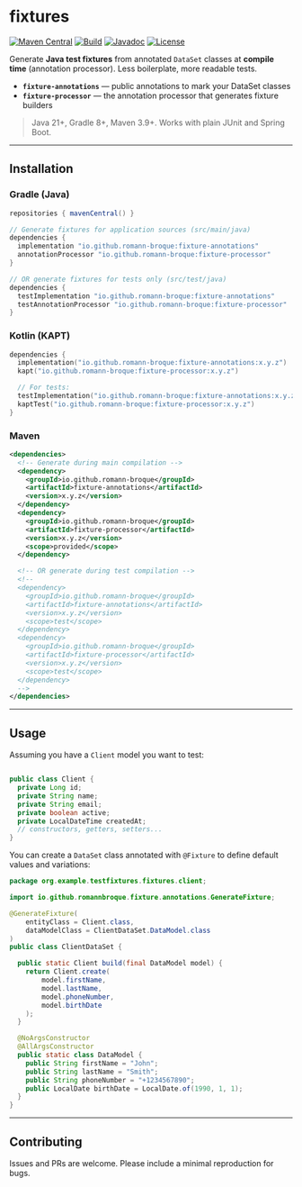 # fixtures

[![Maven Central](https://img.shields.io/maven-central/v/io.github.romann-broque/fixture-annotations.svg?label=maven%20central)](https://central.sonatype.com/artifact/io.github.romann-broque/fixture-annotations)
[![Build](https://github.com/romann-broque/fixtures/actions/workflows/release.yml/badge.svg?branch=main)](https://github.com/romann-broque/fixtures/actions)
[![Javadoc](https://javadoc.io/badge2/io.github.romann-broque/fixture-annotations/javadoc.svg)](https://javadoc.io/doc/io.github.romann-broque/fixture-annotations)
[![License](https://img.shields.io/badge/License-Apache_2.0-blue.svg)](./LICENSE)

Generate **Java test fixtures** from annotated `DataSet` classes at **compile time** (annotation processor).
Less boilerplate, more readable tests.

- **`fixture-annotations`** — public annotations to mark your DataSet classes
- **`fixture-processor`** — the annotation processor that generates fixture builders

> Java 21+, Gradle 8+, Maven 3.9+. Works with plain JUnit and Spring Boot.

---

## Installation

### Gradle (Java)

```groovy
repositories { mavenCentral() }

// Generate fixtures for application sources (src/main/java)
dependencies {
  implementation "io.github.romann-broque:fixture-annotations"
  annotationProcessor "io.github.romann-broque:fixture-processor"
}

// OR generate fixtures for tests only (src/test/java)
dependencies {
  testImplementation "io.github.romann-broque:fixture-annotations"
  testAnnotationProcessor "io.github.romann-broque:fixture-processor"
}

```

### Kotlin (KAPT)

```kotlin
dependencies {
  implementation("io.github.romann-broque:fixture-annotations:x.y.z")
  kapt("io.github.romann-broque:fixture-processor:x.y.z")

  // For tests:
  testImplementation("io.github.romann-broque:fixture-annotations:x.y.z")
  kaptTest("io.github.romann-broque:fixture-processor:x.y.z")
}

```

### Maven

```xml
<dependencies>
  <!-- Generate during main compilation -->
  <dependency>
    <groupId>io.github.romann-broque</groupId>
    <artifactId>fixture-annotations</artifactId>
    <version>x.y.z</version>
  </dependency>
  <dependency>
    <groupId>io.github.romann-broque</groupId>
    <artifactId>fixture-processor</artifactId>
    <version>x.y.z</version>
    <scope>provided</scope>
  </dependency>

  <!-- OR generate during test compilation -->
  <!--
  <dependency>
    <groupId>io.github.romann-broque</groupId>
    <artifactId>fixture-annotations</artifactId>
    <version>x.y.z</version>
    <scope>test</scope>
  </dependency>
  <dependency>
    <groupId>io.github.romann-broque</groupId>
    <artifactId>fixture-processor</artifactId>
    <version>x.y.z</version>
    <scope>test</scope>
  </dependency>
  -->
</dependencies>

```

---

## Usage


Assuming you have a `Client` model you want to test:

```java

public class Client {
  private Long id;
  private String name;
  private String email;
  private boolean active;
  private LocalDateTime createdAt;
  // constructors, getters, setters...
}
```

You can create a `DataSet` class annotated with `@Fixture` to define default values and variations:

```java
package org.example.testfixtures.fixtures.client;

import io.github.romannbroque.fixture.annotations.GenerateFixture;

@GenerateFixture(
    entityClass = Client.class,
    dataModelClass = ClientDataSet.DataModel.class
)
public class ClientDataSet {

  public static Client build(final DataModel model) {
    return Client.create(
        model.firstName,
        model.lastName,
        model.phoneNumber,
        model.birthDate
    );
  }

  @NoArgsConstructor
  @AllArgsConstructor
  public static class DataModel {
    public String firstName = "John";
    public String lastName = "Smith";
    public String phoneNumber = "+1234567890";
    public LocalDate birthDate = LocalDate.of(1990, 1, 1);
  }
}
```
---

## Contributing

Issues and PRs are welcome. Please include a minimal reproduction for bugs.
